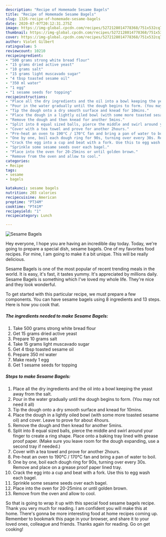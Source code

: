 ```yaml
---
description: "Recipe of Homemade Sesame Bagels"
title: "Recipe of Homemade Sesame Bagels"
slug: 1326-recipe-of-homemade-sesame-bagels
date: 2020-07-07T20:12:31.275Z
image: https://img-global.cpcdn.com/recipes/5272128014778368/751x532cq70/sesame-bagels-recipe-main-photo.jpg
thumbnail: https://img-global.cpcdn.com/recipes/5272128014778368/751x532cq70/sesame-bagels-recipe-main-photo.jpg
cover: https://img-global.cpcdn.com/recipes/5272128014778368/751x532cq70/sesame-bagels-recipe-main-photo.jpg
author: Violet Gilbert
ratingvalue: 5
reviewcount: 10210
recipeingredient:
- "500 grams strong white bread flour"
- "15 grams dried active yeast"
- "10 grams salt"
- "15 grams light muscavado sugar"
- "4 tbsp toasted sesame oil"
- "350 ml water"
- "1 egg"
- "1 sesame seeds for topping"
recipeinstructions:
- "Place all the dry ingredients and the oil into a bowl keeping the yeast away from the salt."
- "Pour in the water gradually until the dough begins to form. (You may not need it all)"
- "Tip the dough onto a dry smooth surface and knead for 10mins."
- "Place the dough in a lightly oiled bowl (with some more toasted sesame oil) and cover. Leave to prove for about 4hours."
- "Remove the dough and then knead for another 5mins."
- "Split into 8 equal sized balls, pierce the middle and swirl around your finger to create a ring shape. Place onto a baking tray lined with grease proof paper. (Make sure you leave room for the dough expanding, use a second tray if needed.)"
- "Cover with a tea towel and prove for another 2hours."
- "Pre-heat an oven to 190°C / 170°C fan and bring a pan of water to boil."
- "One by one, boil each dough ring for 90s, turning over every 30s. Remove and place on a grease proof paper lined tray."
- "Crack the egg into a cup and beat with a fork. Use this to egg wash each bagel."
- "Sprinkle some sesame seeds over each bagel."
- "Place into the oven for 20-25mins or until golden brown."
- "Remove from the oven and allow to cool."
categories:
- Recipe
tags:
- sesame
- bagels

katakunci: sesame bagels 
nutrition: 203 calories
recipecuisine: American
preptime: "PT34M"
cooktime: "PT41M"
recipeyield: "1"
recipecategory: Lunch

---
```



![Sesame Bagels](https://img-global.cpcdn.com/recipes/5272128014778368/751x532cq70/sesame-bagels-recipe-main-photo.jpg)

Hey everyone, I hope you are having an incredible day today. Today, we're going to prepare a special dish, sesame bagels. One of my favorites food recipes. For mine, I am going to make it a bit unique. This will be really delicious.



Sesame Bagels is one of the most popular of recent trending meals in the world. It is easy, it's fast, it tastes yummy. It's appreciated by millions daily. Sesame Bagels is something which I've loved my whole life. They're nice and they look wonderful.


To get started with this particular recipe, we must prepare a few components. You can have sesame bagels using 8 ingredients and 13 steps. Here is how you cook that.

<!--inarticleads1-->

##### The ingredients needed to make Sesame Bagels:

1. Take 500 grams strong white bread flour
1. Get 15 grams dried active yeast
1. Prepare 10 grams salt
1. Take 15 grams light muscavado sugar
1. Get 4 tbsp toasted sesame oil
1. Prepare 350 ml water
1. Make ready 1 egg
1. Get 1 sesame seeds for topping




<!--inarticleads2-->

##### Steps to make Sesame Bagels:

1. Place all the dry ingredients and the oil into a bowl keeping the yeast away from the salt.
1. Pour in the water gradually until the dough begins to form. (You may not need it all)
1. Tip the dough onto a dry smooth surface and knead for 10mins.
1. Place the dough in a lightly oiled bowl (with some more toasted sesame oil) and cover. Leave to prove for about 4hours.
1. Remove the dough and then knead for another 5mins.
1. Split into 8 equal sized balls, pierce the middle and swirl around your finger to create a ring shape. Place onto a baking tray lined with grease proof paper. (Make sure you leave room for the dough expanding, use a second tray if needed.)
1. Cover with a tea towel and prove for another 2hours.
1. Pre-heat an oven to 190°C / 170°C fan and bring a pan of water to boil.
1. One by one, boil each dough ring for 90s, turning over every 30s. Remove and place on a grease proof paper lined tray.
1. Crack the egg into a cup and beat with a fork. Use this to egg wash each bagel.
1. Sprinkle some sesame seeds over each bagel.
1. Place into the oven for 20-25mins or until golden brown.
1. Remove from the oven and allow to cool.




So that is going to wrap it up with this special food sesame bagels recipe. Thank you very much for reading. I am confident you will make this at home. There's gonna be more interesting food at home recipes coming up. Remember to bookmark this page in your browser, and share it to your loved ones, colleague and friends. Thanks again for reading. Go on get cooking!
